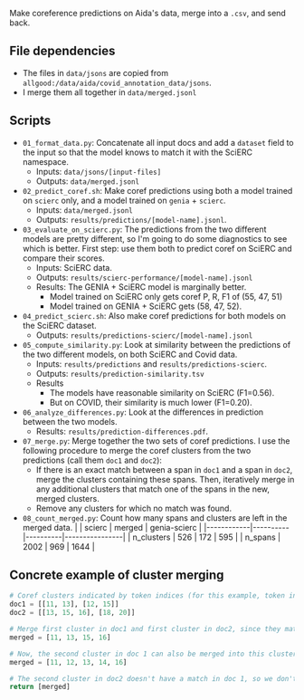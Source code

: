 Make coreference predictions on Aida's data, merge into a `.csv`, and send back.

## File dependencies

- The files in `data/jsons` are copied from `allgood:/data/aida/covid_annotation_data/jsons`.
- I merge them all together in `data/merged.jsonl`


## Scripts

- `01_format_data.py`: Concatenate all input docs and add a `dataset` field to the input so that the model knows to match it with the SciERC namespace.
  - Inputs: `data/jsons/[input-files]`
  - Outputs: `data/merged.jsonl`
- `02_predict_coref.sh`: Make coref predictions using both a model trained on `scierc` only, and a model trained on `genia` + `scierc`.
  - Inputs: `data/merged.jsonl`
  - Outputs: `results/predictions/[model-name].jsonl`.
- `03_evaluate_on_scierc.py`: The predictions from the two different models are pretty different, so I'm going to do some diagnostics to see which is better. First step: use them both to predict coref on SciERC and compare their scores.
  - Inputs: SciERC data.
  - Outputs: `results/scierc-performance/[model-name].jsonl`
  - Results: The GENIA + SciERC model is marginally better.
    - Model trained on SciERC only gets coref P, R, F1 of (55, 47, 51)
    - Model trained on GENIA + SciERC gets (58, 47, 52).
- `04_predict_scierc.sh`: Also make coref predictions for both models on the SciERC dataset.
  - Outputs: `results/predictions-scierc/[model-name].jsonl`
- `05_compute_similarity.py`: Look at similarity between the predictions of the two different models, on both SciERC and Covid data.
  - Inputs: `results/predictions` and `results/predictions-scierc`.
  - Outputs: `results/prediction-similarity.tsv`
  - Results
    - The models have reasonable similarity on SciERC (F1=0.56).
    - But on COVID, their similarity is much lower (F1=0.20).
- `06_analyze_differences.py`: Look at the differences in prediction between the two models.
  - Results: `results/prediction-differences.pdf`.
- `07_merge.py`: Merge together the two sets of coref predictions. I use the following procedure to merge the coref clusters from the two predictions (call them `doc1` and `doc2`):
  - If there is an exact match between a span in `doc1` and a span in `doc2`, merge the clusters containing these spans. Then, iteratively merge in any additional clusters that match one of the spans in the new, merged clusters.
  - Remove any clusters for which no match was found.
- `08_count_merged.py`: Count how many spans and clusters are left in the merged data.
  |            |   scierc |   merged |   genia-scierc |
  |------------|----------|----------|----------------|
  | n_clusters |      526 |      172 |            595 |
  | n_spans    |     2002 |      969 |           1644 |


## Concrete example of cluster merging

```python
# Coref clusters indicated by token indices (for this example, token indices are simpler than spans).
doc1 = [[11, 13], [12, 15]]
doc2 = [[13, 15, 16], [18, 20]]

# Merge first cluster in doc1 and first cluster in doc2, since they match on token 13.
merged = [11, 13, 15, 16]

# Now, the second cluster in doc 1 can also be merged into this cluster, since it matches with the merged cluster on token 15.
merged = [11, 12, 13, 14, 16]

# The second cluster in doc2 doesn't have a match in doc 1, so we don't include it.
return [merged]
```
